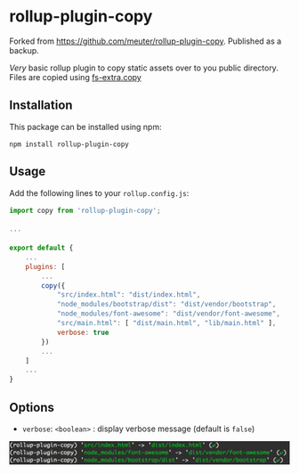 # rollup-plugin-copy

Forked from https://github.com/meuter/rollup-plugin-copy. Published as a backup.

*Very* basic rollup plugin to copy static assets over to you public directory. Files are copied using [fs-extra.copy](https://github.com/jprichardson/node-fs-extra/blob/master/docs/copy.md) 

## Installation

This package can be installed using npm:

```
npm install rollup-plugin-copy
```

## Usage

Add the following lines to your `rollup.config.js`:

```javascript
import copy from 'rollup-plugin-copy';

...

export default {
    ...
    plugins: [
        ...
        copy({
            "src/index.html": "dist/index.html",
            "node_modules/bootstrap/dist": "dist/vendor/bootstrap",
            "node_modules/font-awesome": "dist/vendor/font-awesome",
            "src/main.html": [ "dist/main.html", "lib/main.html" ],
            verbose: true
        })
        ...
    ]
    ...
}
```

## Options

* `verbose`: `<boolean>` : display verbose message  (default is `false`)

![verbose](verbose.png)

